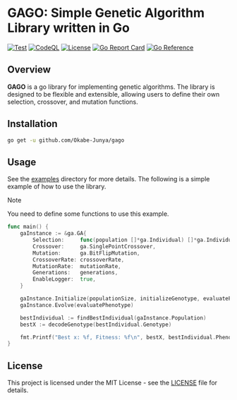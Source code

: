 # GAGO: Simple Genetic Algorithm Library written in Go

[![Test](https://github.com/Okabe-Junya/gago/actions/workflows/test.yml/badge.svg)](https://github.com/Okabe-Junya/gago/actions/workflows/test.yml) [![CodeQL](https://github.com/Okabe-Junya/gago/actions/workflows/github-code-scanning/codeql/badge.svg)](https://github.com/Okabe-Junya/gago/actions/workflows/github-code-scanning/codeql) [![License](https://img.shields.io/badge/License-MIT-blue.svg)](https://opensource.org/licenses/MIT) [![Go Report Card](https://goreportcard.com/badge/github.com/Okabe-Junya/gago)](https://goreportcard.com/report/github.com/Okabe-Junya/gago) [![Go Reference](https://pkg.go.dev/badge/github.com/Okabe-Junya/gago.svg)](https://pkg.go.dev/github.com/Okabe-Junya/gago)

## Overview

**GAGO** is a go library for implementing genetic algorithms. The library is designed to be flexible and extensible, allowing users to define their own selection, crossover, and mutation functions.

## Installation

```bash
go get -u github.com/Okabe-Junya/gago
```

## Usage

See the [examples](./examples/) directory for more details. The following is a simple example of how to use the library.

> [!NOTE]
> You need to define some functions to use this example.

```go
func main() {
    gaInstance := &ga.GA{
        Selection:     func(population []*ga.Individual) []*ga.Individual { return ga.TournamentSelection(population, 3) },
        Crossover:     ga.SinglePointCrossover,
        Mutation:      ga.BitFlipMutation,
        CrossoverRate: crossoverRate,
        MutationRate:  mutationRate,
        Generations:   generations,
        EnableLogger:  true,
    }

    gaInstance.Initialize(populationSize, initializeGenotype, evaluatePhenotype)
    gaInstance.Evolve(evaluatePhenotype)

    bestIndividual := findBestIndividual(gaInstance.Population)
    bestX := decodeGenotype(bestIndividual.Genotype)

    fmt.Printf("Best x: %f, Fitness: %f\n", bestX, bestIndividual.Phenotype.Fitness)
}
```

## License

This project is licensed under the MIT License - see the [LICENSE](./LICENSE) file for details.
